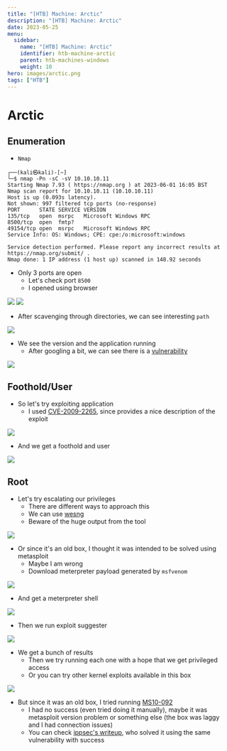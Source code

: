 ```yaml
---
title: "[HTB] Machine: Arctic"
description: "[HTB] Machine: Arctic"
date: 2023-05-25
menu:
  sidebar:
    name: "[HTB] Machine: Arctic"
    identifier: htb-machine-arctic
    parent: htb-machines-windows
    weight: 10
hero: images/arctic.png
tags: ["HTB"]
---
```


# Arctic
## Enumeration
- ```Nmap```
```
┌──(kali㉿kali)-[~]
└─$ nmap -Pn -sC -sV 10.10.10.11
Starting Nmap 7.93 ( https://nmap.org ) at 2023-06-01 16:05 BST
Nmap scan report for 10.10.10.11 (10.10.10.11)
Host is up (0.093s latency).
Not shown: 997 filtered tcp ports (no-response)
PORT      STATE SERVICE VERSION
135/tcp   open  msrpc   Microsoft Windows RPC
8500/tcp  open  fmtp?
49154/tcp open  msrpc   Microsoft Windows RPC
Service Info: OS: Windows; CPE: cpe:/o:microsoft:windows

Service detection performed. Please report any incorrect results at https://nmap.org/submit/ .
Nmap done: 1 IP address (1 host up) scanned in 148.92 seconds
```
- Only 3 ports are open
  - Let's check port `8500`
  - I opened using browser

![](./images/1.png)
![](./images/2.png)

- After scavenging through directories, we can see interesting `path`
  
![](./images/3.png)

- We see the version and the application running
  - After googling a bit, we can see there is a [vulnerability](https://www.exploit-db.com/exploits/50057) 

![](./images/4.png)

## Foothold/User
- So let's try exploiting application
  - I used [CVE-2009-2265](https://github.com/0xkasra/CVE-2009-2265), since provides a nice description of the exploit

![](./images/5.png)

- And we get a foothold and user

![](./images/6.png)

## Root
- Let's try escalating our privileges
  - There are different ways to approach this 
  - We can use [wesng](https://github.com/bitsadmin/wesng)
  - Beware of the huge output from the tool

![](./images/7.png)

- Or since it's an old box, I thought it was intended to be solved using metasploit
  - Maybe I am wrong 
  - Download meterpreter payload generated by `msfvenom`

![](./images/8.png)

- And get a meterpreter shell

![](./images/9.png)

- Then we run exploit suggester 

![](./images/10.png)

- We get a bunch of results
  - Then we try running each one with a hope that we get privileged access
  - Or you can try other kernel exploits available in this box

![](./images/11.png)

- But since it was an old box, I tried running [MS10-092](https://www.exploit-db.com/exploits/19930)
  - I had no success (even tried doing it manually), maybe it was metasploit version problem or something else (the box was laggy and I had connection issues)
  - You can check [ippsec's writeup](https://www.youtube.com/watch?v=e9lVyFH7-4o&t=0), who solved it using the same vulnerability with success